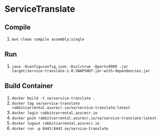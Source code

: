 # ServiceTranslate

## Compile
1. `mvn clean compile assembly:single`

## Run
1. `java -Dconfig=config.json -Dssl=true -Dport=9999 -jar target/service-translate-1.0-SNAPSHOT-jar-with-dependencies.jar`

## Build Container
1. `docker build -t se/service-translate .`
2. `docker tag se/service-translate rabbitcarrental.azurecr.io/se/service-translate:latest`
3. `docker login rabbitcarrental.azurecr.io`
4. `docker push rabbitcarrental.azurecr.io/se/service-translate:latest`
5. `docker logout rabbitcarrental.azurecr.io`
6. `docker run -p 8443:8443 se/service-translate`

